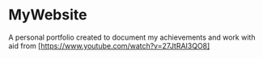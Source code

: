 # MyWebsite
A personal portfolio created to document my achievements and work with aid from [https://www.youtube.com/watch?v=27JtRAI3QO8]
